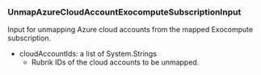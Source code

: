 ### UnmapAzureCloudAccountExocomputeSubscriptionInput
Input for unmapping Azure cloud accounts from the mapped Exocompute subscription.

- cloudAccountIds: a list of System.Strings
  - Rubrik IDs of the cloud accounts to be unmapped.
